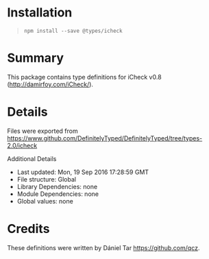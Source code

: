 # Installation
> `npm install --save @types/icheck`

# Summary
This package contains type definitions for iCheck v0.8 (http://damirfoy.com/iCheck/).

# Details
Files were exported from https://www.github.com/DefinitelyTyped/DefinitelyTyped/tree/types-2.0/icheck

Additional Details
 * Last updated: Mon, 19 Sep 2016 17:28:59 GMT
 * File structure: Global
 * Library Dependencies: none
 * Module Dependencies: none
 * Global values: none

# Credits
These definitions were written by Dániel Tar <https://github.com/qcz>.
